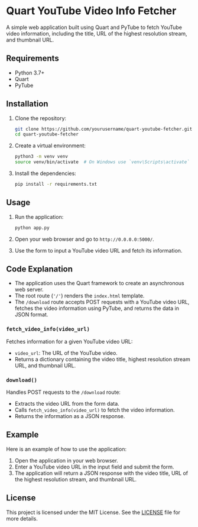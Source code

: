 # Quart YouTube Video Info Fetcher

A simple web application built using Quart and PyTube to fetch YouTube video information, including the title, URL of the highest resolution stream, and thumbnail URL.

## Requirements

- Python 3.7+
- Quart
- PyTube

## Installation

1. Clone the repository:
    ```sh
    git clone https://github.com/yourusername/quart-youtube-fetcher.git
    cd quart-youtube-fetcher
    ```

2. Create a virtual environment:
    ```sh
    python3 -m venv venv
    source venv/bin/activate  # On Windows use `venv\Scripts\activate`
    ```

3. Install the dependencies:
    ```sh
    pip install -r requirements.txt
    ```

## Usage

1. Run the application:
    ```sh
    python app.py
    ```

2. Open your web browser and go to `http://0.0.0.0:5000/`.

3. Use the form to input a YouTube video URL and fetch its information.

## Code Explanation

- The application uses the Quart framework to create an asynchronous web server.
- The root route (`'/'`) renders the `index.html` template.
- The `/download` route accepts POST requests with a YouTube video URL, fetches the video information using PyTube, and returns the data in JSON format.

### `fetch_video_info(video_url)`

Fetches information for a given YouTube video URL:
- `video_url`: The URL of the YouTube video.
- Returns a dictionary containing the video title, highest resolution stream URL, and thumbnail URL.

### `download()`

Handles POST requests to the `/download` route:
- Extracts the video URL from the form data.
- Calls `fetch_video_info(video_url)` to fetch the video information.
- Returns the information as a JSON response.

## Example

Here is an example of how to use the application:
1. Open the application in your web browser.
2. Enter a YouTube video URL in the input field and submit the form.
3. The application will return a JSON response with the video title, URL of the highest resolution stream, and thumbnail URL.

## License

This project is licensed under the MIT License. See the [LICENSE](LICENSE) file for more details.
